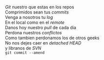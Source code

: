 <p><em>Git</em> nuestro que estas en los repos<br/>
Comprimidos sean tus <em>commits</em><br/>
Venga a nosotros tu <em>log</em><br/>
En el local como en el <em>remote</em><br/>
Danos hoy nuestro <em>pull</em> de cada dia<br/>
Perdona nuestros <em>conflictos</em><br/>
Como tambien perdonamos los de otros geeks<br/>
No nos dejes caer en <em>detached HEAD</em><br/>
y libranos de <em>SVN</em><br/>
<code>git commit --amend</code></p>
